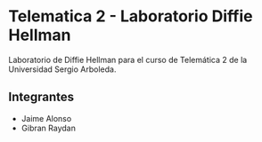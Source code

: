 # Telematica 2 - Laboratorio Diffie Hellman
Laboratorio de Diffie Hellman para el curso de Telemática 2 de la Universidad Sergio Arboleda.
## Integrantes
* Jaime Alonso
* Gibran Raydan
